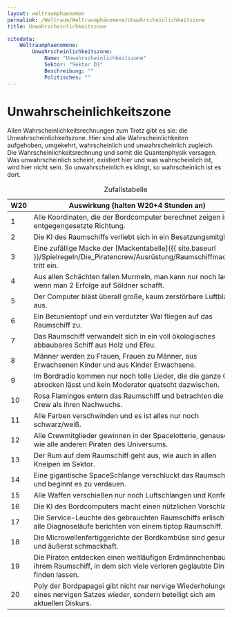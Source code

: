 ```yaml
---
layout: weltraumphaenomen
permalink: /Weltraum/Weltraumphänomene/Unwahrscheinlichkeitszone
title: Unwahrscheinlichkeitszone

sitedata:
    Weltraumphaenomene:
        Unwahrscheinlichkeitszone:
            Name: "Unwahrscheinlichkeitszone"
            Sektor: "Sektor D1"
            Beschreibung: ""
            Politisches: ""
---
```


# Unwahrscheinlichkeitszone

Allen Wahrscheinlichkeitsrechnungen zum Trotz gibt es sie: die Unwahrscheinlichkeitszone. Hier sind alle Wahrscheinlichkeiten aufgehoben, umgekehrt, wahrscheinlich und unwahrscheinlich zugleich. Die Wahrscheinlichkeitsrechnung und somit die Quantenphysik versagen. Was unwahrscheinlich scheint, existiert hier und was wahrscheinlich ist, wird hier nicht sein. So unwahrscheinlich es klingt, so wahrscheinlich ist es dort.

<table>
<caption>Zufallstabelle</caption>
<thead>
<tr><th>W20</th><th>Auswirkung (halten W20+4 Stunden an)</th></tr>
</thead>
<tbody>
<tr><td>1</td><td>Alle Koordinaten, die der Bordcomputer berechnet zeigen in die entgegengesetzte Richtung.</td></tr>
<tr><td>2</td><td>Die KI des Raumschiffs verliebt sich in ein Besatzungsmitglied.</td></tr>
<tr><td>3</td><td>Eine zufällige Macke der [Mackentabelle]({{ site.baseurl }}/Spielregeln/Die_Piratencrew/Ausrüstung/Raumschiffmacken) tritt ein.</td></tr>
<tr><td>4</td><td>Aus allen Schächten fallen Murmeln, man kann nur noch laufen wenn man 2 Erfolge auf Söldner schafft.</td></tr>
<tr><td>5</td><td>Der Computer bläst überall große, kaum zerstörbare Luftblasen aus.</td></tr>
<tr><td>6</td><td>Ein Betunientopf und ein verdutzter Wal fliegen auf das Raumschiff zu.</td></tr>
<tr><td>7</td><td>Das Raumschiff verwandelt sich in ein voll ökologisches abbaubares Schiff aus Holz und Efeu.</td></tr>
<tr><td>8</td><td>Männer werden zu Frauen, Frauen zu Männer, aus Erwachsenen Kinder und aus Kinder Erwachsene.</td></tr>
<tr><td>9</td><td>Im Bordradio kommen nur noch tolle Lieder, die die ganze Crew abrocken lässt und kein Moderator quatscht dazwischen.</td></tr>
<tr><td>10</td><td>Rosa Flamingos entern das Raumschiff und betrachten die Crew als ihren Nachwuchs.</td></tr>
<tr><td>11</td><td>Alle Farben verschwinden und es ist alles nur noch schwarz/weiß.</td></tr>
<tr><td>12</td><td>Alle Crewmitglieder gewinnen in der Spacelotterie, genauso wie alle anderen Piraten des Universums.</td></tr>
<tr><td>13</td><td>Der Rum auf dem Raumschiff geht aus, wie auch in allen Kneipen im Sektor.</td></tr>
<tr><td>14</td><td>Eine gigantische SpaceSchlange verschluckt das Raumschiff und beginnt es zu verdauen.</td></tr>
<tr><td>15</td><td>Alle Waffen verschießen nur noch Luftschlangen und Konfetti.</td></tr>
<tr><td>16</td><td>Die KI des Bordcomputers macht einen nützlichen Vorschlag.</td></tr>
<tr><td>17</td><td>Die Service-Leuchte des gebrauchten Raumschiffs erlischt und alle Diagnoseläufe berichten von einem tiptop Raumschiff.</td></tr>
<tr><td>18</td><td>Die Microwellenfertiggerichte der Bordkombüse sind gesund und äußerst schmackhaft.</td></tr>
<tr><td>19</td><td>Die Piraten entdecken einen weitläufigen Erdmännchenbau in ihrem Raumschiff, in dem sich viele verloren geglaubte Dinge finden lassen.</td></tr>
<tr><td>20</td><td>Poly der Bordpapagei gibt nicht nur nervige Wiederholungen eines nervigen Satzes wieder, sondern beteiligt sich am aktuellen Diskurs.</td></tr>
</tbody>
</table>
